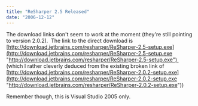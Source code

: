 ```yaml
---
title: "ReSharper 2.5 Released"
date: "2006-12-12"
---
```


The download links don't seem to work at the moment (they're still pointing to version 2.0.2).  The link to the direct download is [http://download.jetbrains.com/resharper/ReSharper-2.5-setup.exe](http://download.jetbrains.com/resharper/ReSharper-2.5-setup.exe "http://download.jetbrains.com/resharper/ReSharper-2.5-setup.exe")  (which I rather cleverly deduced from the existing broken link of [http://download.jetbrains.com/resharper/ReSharper-2.0.2-setup.exe](http://download.jetbrains.com/resharper/ReSharper-2.0.2-setup.exe "http://download.jetbrains.com/resharper/ReSharper-2.0.2-setup.exe"))

Remember though, this is Visual Studio 2005 only.
